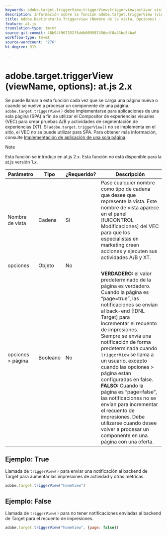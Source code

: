 ```yaml
---
keywords: adobe.target.triggerView;triggerView;triggerview;activar vista;at.js;funciones;función;viewName;viewname;ver nombre
description: Información sobre la función adobe.target.triggerView (viewName, options) para la biblioteca JavaScript at.js de Adobe Target.
title: Adobe.Destinatario.Triggerview (Nombre de la vista, Opciones) - at.js 2.x
feature: at.js
translation-type: tm+mt
source-git-commit: 48b94f967252f5ddb009597456edf0a43bc54ba6
workflow-type: tm+mt
source-wordcount: '276'
ht-degree: 91%

---
```



# adobe.target.triggerView (viewName, options): at.js 2.x

Se puede llamar a esta función cada vez que se carga una página nueva o cuando se vuelve a procesar un componente de una página. `adobe.target.triggerView()` debe implementarse para aplicaciones de una sola página (SPA) a fin de utilizar el Compositor de experiencias visuales (VEC) para crear pruebas A/B y actividades de segmentación de experiencias (XT). Si `adobe.target.triggerView()` no se implementa en el sitio, el VEC no se puede utilizar para SPA. Para obtener más información, consulte [Implementación de aplicación de una sola página](/help/c-implementing-target/c-implementing-target-for-client-side-web/how-to-deployatjs/target-atjs-single-page-application.md).

>[!NOTE]
>
>Esta función se introdujo en at.js 2.x. Esta función no está disponible para la at.js versión 1.*x*.

| Parámetro | Tipo | ¿Requerido? | Descripción |
| --- | --- | --- | --- |
| Nombre de vista | Cadena | Sí | Pase cualquier nombre como tipo de cadena que desee que represente la vista. Este nombre de vista aparece en el panel [!UICONTROL Modificaciones] del VEC para que los especialistas en marketing creen acciones y ejecuten sus actividades A/B y XT. |
| opciones | Objeto | No |  |
| opciones > página | Booleano | No | **VERDADERO:** el valor predeterminado de la página es verdadero. Cuando la página es “page=true”, las notificaciones se envían al back-end [!DNL Target] para incrementar el recuento de impresiones.<br>Siempre se envía una notificación de forma predeterminada cuando  `triggerView` se llama a un usuario, excepto cuando las opciones > página están configuradas en false.<br>**FALSO:** Cuando la página es “page=false”, las notificaciones no se envían para incrementar el recuento de impresiones. Debe utilizarse cuando desee volver a procesar un componente en una página con una oferta. |

## Ejemplo: True

Llamada de `triggerView()` para enviar una notificación al backend de Target para aumentar las impresiones de actividad y otras métricas.

```javascript
adobe.target.triggerView("homeView")
```

## Ejemplo: False

Llamada de `triggerView()` para no tener notificaciones enviadas al backend de Target para el recuento de impresiones.

```javascript
adobe.target.triggerView("homeView", {page: false})
```
